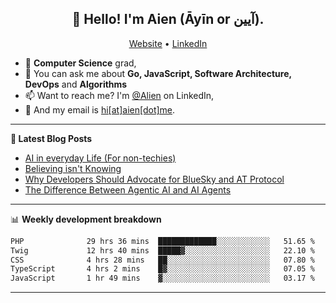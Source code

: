 <h2 align="center">👋 Hello! I'm Aien (Āyīn or آیین).</h2>
<p align="center">
  <a href="https://www.aien.me">Website</a> •
  <a href="https://www.linkedin.com/in/aiensaidi/">LinkedIn</a>
</p>


- 🌱 **Computer Science** grad,
- 💬 You can ask me about **Go, JavaScript, Software Architecture, DevOps** and **Algorithms**
- 📫 Want to reach me? I'm [@Alien](https://www.linkedin.com/in/aiensaidi/) on LinkedIn,
- 📧 And my email is [hi[at]aien[dot]me](mailto:hi@aien.me).

-------

**📝 Latest Blog Posts**

<!-- BLOG-POST-LIST:START -->
- [AI in everyday Life (For non-techies)](https://aien.me/ai-in-everyday-life-for-non-techies/)
- [Believing isn't Knowing](https://aien.me/believing-isnt-knowing/)
- [Why Developers Should Advocate for BlueSky and AT Protocol](https://aien.me/why-developers-should-advocate-for-bluesky-and-at-protocol/)
- [The Difference Between Agentic AI and AI Agents](https://aien.me/the-difference-between-agentic-ai-and-ai-agents/)
<!-- BLOG-POST-LIST:END -->

-------

📊 **Weekly development breakdown**
<!--START_SECTION:waka-->

```txt
PHP              29 hrs 36 mins  █████████████░░░░░░░░░░░░   51.65 %
Twig             12 hrs 40 mins  █████▓░░░░░░░░░░░░░░░░░░░   22.10 %
CSS              4 hrs 28 mins   ██░░░░░░░░░░░░░░░░░░░░░░░   07.80 %
TypeScript       4 hrs 2 mins    █▓░░░░░░░░░░░░░░░░░░░░░░░   07.05 %
JavaScript       1 hr 49 mins    ▓░░░░░░░░░░░░░░░░░░░░░░░░   03.17 %
```

<!--END_SECTION:waka-->

-------
